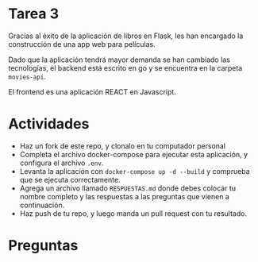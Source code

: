 # Tarea 3

Gracias al éxito de la aplicación de libros en Flask, les han encargado la construcción de una app web para películas.

Dado que la aplicación tendrá mayor demanda se han cambiado las tecnologías, el backend está escrito en go y se encuentra en la carpeta `movies-api`.

El frontend es una aplicación REACT en Javascript.

# Actividades


- Haz un fork de este repo, y clonalo en tu computador personal
- Completa el archivo docker-compose para ejecutar esta aplicación, y configura el archivo `.env`.
- Levanta la aplicación con `docker-compose up -d --build` y comprueba que se ejecuta correctamente.
- Agrega un archivo llamado `RESPUESTAS.md` donde debes colocar tu nombre completo y las respuestas a las preguntas que vienen a continuación.
- Haz push de tu repo, y luego manda un pull request con tu resultado.

# Preguntas
